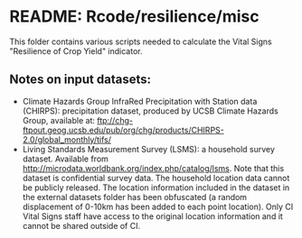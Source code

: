 # README: Rcode/resilience/misc

This folder contains various scripts needed to calculate the Vital Signs 
"Resilience of Crop Yield" indicator.

## Notes on input datasets:
* Climate Hazards Group InfraRed Precipitation with Station data (CHIRPS): 
    precipitation dataset, produced by UCSB Climate Hazards Group, available 
    at: 
    ftp://chg-ftpout.geog.ucsb.edu/pub/org/chg/products/CHIRPS-2.0/global_monthly/tifs/
* Living Standards Measurement Survey (LSMS): a household survey dataset. 
    Available from http://microdata.worldbank.org/index.php/catalog/lsms. Note 
    that this dataset is confidential survey data. The household location data 
    cannot be publicly released. The location information included in the 
    dataset in the external datasets folder has been obfuscated (a random 
    displacement of 0-10km has been added to each point location). Only CI 
    Vital Signs staff have access to the original location information and it 
    cannot be shared outside of CI.
